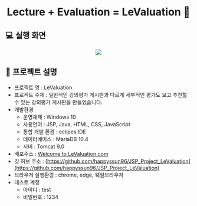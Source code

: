 <h1 align="center">Lecture + Evaluation = LeValuation 📝</h1>


##  💻 실행 화면

<p align="center">
    <img src="C:\Users\user\Downloads\2020-12-04_21-47-59.gif">

</p>



## 📑 프로젝트 설명

- 프로젝트 명 : LeValuation
- 프로젝트 주제 : 일반적인 강의평가 게시판과 다르게 세부적인 평가도 보고 추천할 수 있는 강의평가 게시판을 만들었습니다.
- 개발환경
  - 운영체제 : Windows 10
  - 사용언어 : JSP, Java, HTML, CSS, JavaScript 
  - 통합 개발 환경 : eclipes IDE
  - 데이터베이스 : MariaDB 10.4
  - 서버 : Tomcat 9.0
- 배포주소 : [Welcome to LeValuation.com](http://cancan1.cafe24.com/)
- 깃 허브 주소 : [https://github.com/happyssun96/JSP_Project_LeValuation](https://github.com/happyssun96/JSP_Project_LeValuation)
- 브라우저 실행환경 : chrome, edge, 웨일브라우저
- 테스트 계정
  - 아이디 : test
  - 비밀번호 : 1234

